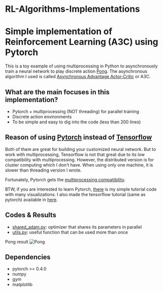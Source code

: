 # RL-Algorithms-Implementations
# Simple implementation of Reinforcement Learning (A3C) using Pytorch

This is a toy example of using multiprocessing in Python to asynchronously train a
neural network to play discrete action [Pong](https://gym.openai.com/envs/Pong-v0/).
The asynchronous algorithm I used is called [Asynchronous Advantage Actor-Critic](https://arxiv.org/pdf/1602.01783.pdf) or A3C.


## What are the main focuses in this implementation?

* Pytorch + multiprocessing (NOT threading) for parallel training
* Discrete action environments
* To be simple and easy to dig into the code (less than 200 lines)

## Reason of using [Pytorch](http://pytorch.org/) instead of [Tensorflow](https://www.tensorflow.org/)

Both of them are great for building your customized neural network. But to work
with multiprocessing, Tensorflow is not that great due to its low compatibility with multiprocessing.
However, the distributed version is for cluster computing which I don't have.
When using only one machine, it is slower than threading version I wrote.

Fortunately, Pytorch gets the [multiprocessing compatibility](http://pytorch.org/docs/master/notes/multiprocessing.html).

BTW, if you are interested to learn Pytorch, [there](https://github.com/MorvanZhou/PyTorch-Tutorial)
 is my simple tutorial code with many visualizations. I also made the tensorflow tutorial (same as pytorch) available in [here](https://github.com/MorvanZhou/Tensorflow-Tutorial).

## Codes & Results

* [shared_adam.py](/shared_adam.py): optimizer that shares its parameters in parallel
* [utils.py](/utils.py): useful function that can be used more than once

Pong result
![Pong](/results/A3C_pong_final_4threads.png)

## Dependencies

* pytorch >= 0.4.0
* numpy
* gym
* matplotlib
